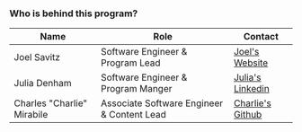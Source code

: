 ### Who is behind this program?


|Name|Role|Contact|
|--|--|--|
|Joel Savitz|Software Engineer & Program Lead| [Joel's Website](https://joelsavitz.com)|
|Julia Denham|Software Engineer & Program Manger | [Julia's Linkedin](https://www.linkedin.com/in/julia-denham-4828a5120/)|
|Charles "Charlie" Mirabile|Associate Software Engineer & Content Lead| [Charlie's Github](https://github.com/charliemirabile)|



